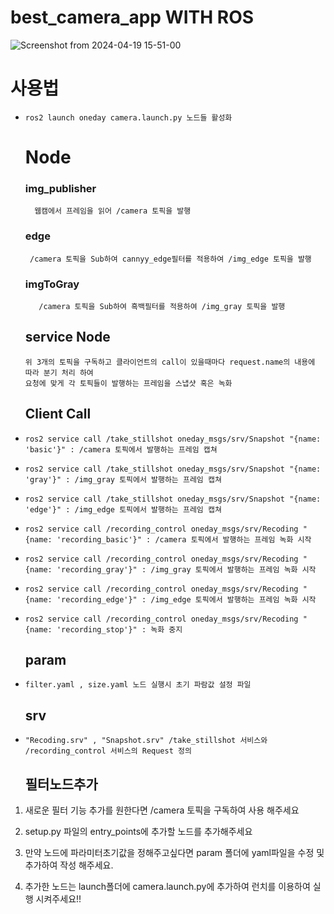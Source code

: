 # best_camera_app WITH ROS

![Screenshot from 2024-04-19 15-51-00](https://github.com/sna145815/best_camera_app/assets/98201651/f6fa245a-1ca2-4bdf-9e60-f6efb80149da)

  # 사용법
-     ros2 launch oneday camera.launch.py 노드들 활성화
  # Node
    ### img_publisher
        웹캠에서 프레임을 읽어 /camera 토픽을 발행
    ### edge
       /camera 토픽을 Sub하여 cannyy_edge필터를 적용하여 /img_edge 토픽을 발행
    ### imgToGray
         /camera 토픽을 Sub하여 흑백필터를 적용하여 /img_gray 토픽을 발행
    ## service Node
      위 3개의 토픽을 구독하고 클라이언트의 call이 있을때마다 request.name의 내용에 따라 분기 처리 하여
      요청에 맞게 각 토픽들이 발행하는 프레임을 스냅샷 혹은 녹화 
    ## Client Call 
-     ros2 service call /take_stillshot oneday_msgs/srv/Snapshot "{name: 'basic'}" : /camera 토픽에서 발행하는 프레임 캡쳐
-     ros2 service call /take_stillshot oneday_msgs/srv/Snapshot "{name: 'gray'}" : /img_gray 토픽에서 발행하는 프레임 캡쳐
-     ros2 service call /take_stillshot oneday_msgs/srv/Snapshot "{name: 'edge'}" : /img_edge 토픽에서 발행하는 프레임 캡쳐
-     ros2 service call /recording_control oneday_msgs/srv/Recoding "{name: 'recording_basic'}" : /camera 토픽에서 발행하는 프레임 녹화 시작
-     ros2 service call /recording_control oneday_msgs/srv/Recoding "{name: 'recording_gray'}" : /img_gray 토픽에서 발행하는 프레임 녹화 시작
-     ros2 service call /recording_control oneday_msgs/srv/Recoding "{name: 'recording_edge'}" : /img_edge 토픽에서 발행하는 프레임 녹화 시작
-     ros2 service call /recording_control oneday_msgs/srv/Recoding "{name: 'recording_stop'}" : 녹화 중지

  ## param
-     filter.yaml , size.yaml 노드 실행시 초기 파람값 설정 파일
  ## srv
-     "Recoding.srv" , "Snapshot.srv" /take_stillshot 서비스와 /recording_control 서비스의 Request 정의

  ## 필터노드추가
1. 새로운 필터 기능 추가를 원한다면 /camera 토픽을 구독하여 사용 해주세요

2. setup.py 파일의 entry_points에 추가할 노드를 추가해주세요

3. 만약 노드에 파라미터초기값을 정해주고싶다면 param 폴더에 yaml파일을 수정 및 추가하여 작성 해주세요.

4. 추가한 노드는 launch폴더에 camera.launch.py에 추가하여 런치를 이용하여 실행 시켜주세요!!
